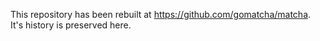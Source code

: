 This repository has been rebuilt at https://github.com/gomatcha/matcha. It's history is preserved here.

